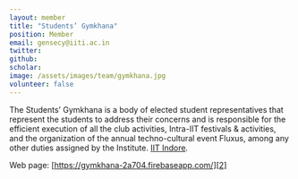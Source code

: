 ```yaml
---
layout: member
title: "Students’ Gymkhana"
position: Member
email: gensecy@iiti.ac.in
twitter: 
github: 
scholar: 
image: /assets/images/team/gymkhana.jpg
volunteer: false
---
```


The Students’ Gymkhana is a body of elected student representatives that represent
the students to address their concerns and is responsible for the efficient execution
of all the club activities, Intra-IIT festivals & activities, and the organization of the
annual techno-cultural event Fluxus, among any other duties assigned by the
Institute.  [IIT Indore][1]. <br/>

Web page: [https://gymkhana-2a704.firebaseapp.com/][2]

[1]: https://iiti.ac.in
[2]: https://gymkhana-2a704.firebaseapp.com/

